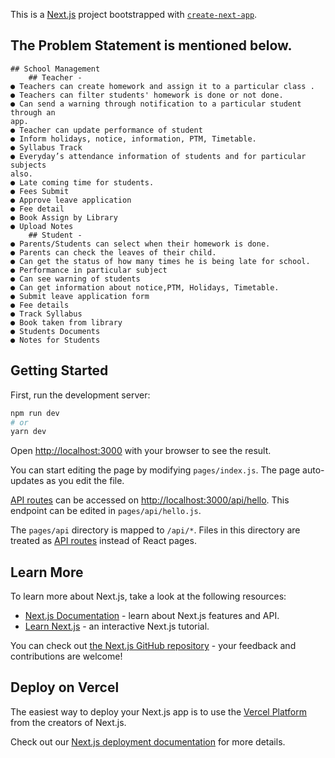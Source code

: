 This is a [Next.js](https://nextjs.org/) project bootstrapped with [`create-next-app`](https://github.com/vercel/next.js/tree/canary/packages/create-next-app). 

## The Problem Statement is mentioned below.

```template
## School Management
    ## Teacher -
● Teachers can create homework and assign it to a particular class .
● Teachers can filter students' homework is done or not done.
● Can send a warning through notification to a particular student through an
app.
● Teacher can update performance of student
● Inform holidays, notice, information, PTM, Timetable.
● Syllabus Track
● Everyday’s attendance information of students and for particular subjects
also.
● Late coming time for students.
● Fees Submit
● Approve leave application
● Fee detail
● Book Assign by Library
● Upload Notes
    ## Student -
● Parents/Students can select when their homework is done.
● Parents can check the leaves of their child.
● Can get the status of how many times he is being late for school.
● Performance in particular subject
● Can see warning of students
● Can get information about notice,PTM, Holidays, Timetable.
● Submit leave application form
● Fee details
● Track Syllabus
● Book taken from library
● Students Documents
● Notes for Students
```

## Getting Started

First, run the development server:

```bash
npm run dev
# or
yarn dev
```

Open [http://localhost:3000](http://localhost:3000) with your browser to see the result.

You can start editing the page by modifying `pages/index.js`. The page auto-updates as you edit the file.

[API routes](https://nextjs.org/docs/api-routes/introduction) can be accessed on [http://localhost:3000/api/hello](http://localhost:3000/api/hello). This endpoint can be edited in `pages/api/hello.js`.

The `pages/api` directory is mapped to `/api/*`. Files in this directory are treated as [API routes](https://nextjs.org/docs/api-routes/introduction) instead of React pages.

## Learn More

To learn more about Next.js, take a look at the following resources:

- [Next.js Documentation](https://nextjs.org/docs) - learn about Next.js features and API.
- [Learn Next.js](https://nextjs.org/learn) - an interactive Next.js tutorial.

You can check out [the Next.js GitHub repository](https://github.com/vercel/next.js/) - your feedback and contributions are welcome!

## Deploy on Vercel

The easiest way to deploy your Next.js app is to use the [Vercel Platform](https://vercel.com/new?utm_medium=default-template&filter=next.js&utm_source=create-next-app&utm_campaign=create-next-app-readme) from the creators of Next.js.

Check out our [Next.js deployment documentation](https://nextjs.org/docs/deployment) for more details.
